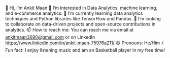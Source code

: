 👋 Hi, I’m Ankit Maan
👀 I’m interested in Data Analytics, machine learning, and e-commerce analytics.
🌱 I’m currently learning data analytics techniques and Python libraries like TensorFlow and Pandas.
💞️ I’m looking to collaborate on data-driven projects and open-source contributions in analytics.
📫 How to reach me: You can reach me via email at ankitmaan3690@gmail.com or on LinkedIn https://www.linkedin.com/in/ankit-maan-75976a211/
😄 Pronouns: He/Him
⚡ Fun fact: I enjoy listening music and am an Basketball player in my free time!
<!---
Maan123410/Maan123410 is a ✨ special ✨ repository because its `README.md` (this file) appears on your GitHub profile.
You can click the Preview link to take a look at your changes.
--->
